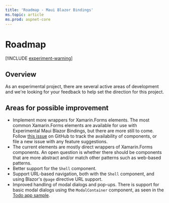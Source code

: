 ```yaml
---
title: 'Roadmap - Maui Blazor Bindings'
ms.topic: article
ms.prod: aspnet-core
---
```


# Roadmap

[!INCLUDE [experiment-warning](../includes/experiment-warning.md)]

## Overview

As an experimental project, there are several active areas of development and we're looking for your feedback to help set the direction for this project.

## Areas for possible improvement

* Implement more wrappers for Xamarin.Forms elements. The most common Xamarin.Forms elements are available for use with Experimental Maui Blazor Bindings, but there are more still to come. Follow [this issue](https://github.com/Dreamescaper/BlazorBindings.Maui/issues/5) on GitHub to track the availability of components, or file a new issue with any feature suggestions.
* The current elements are mostly direct wrappers of Xamarin.Forms components. An open question is whether there should be components that are more abstract and/or match other patterns such as web-based patterns.
* Better support for the `Shell` component.
* Support URL-based navigation, both with the `Shell` component, and using Blazor's `@page` directive URL support.
* Improved handling of modal dialogs and pop-ups. There is support for basic modal dialogs using the `ModalContainer` component, as seen in the [Todo app sample](https://github.com/Dreamescaper/BlazorBindings.Maui/blob/master/samples/MobileBlazorBindingsTodoSample/MobileBlazorBindingsTodo/TodoEntry.razor#L12-L14).

